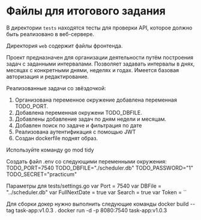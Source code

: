 # Файлы для итогового задания

В директории `tests` находятся тесты для проверки API, которое должно быть реализовано в веб-сервере.

Директория `web` содержит файлы фронтенда.

Проект предназначен для организации деятельности путём построения задач с заданными интервалами.
Позволяет задавать интервалы в днях, месяцах с конкретными днями, неделях и годах.
Имеется базовая авторизация и редактирование.

Реализованные задачи со звёздочкой:
1. Организована переменное окружение добавлена переменная TODO_PORT.
2. Добавлена переменная окружени TODO_DBFILE.
3. Добавлены добавление задач по дням недели и месяцам.
4. Добавлен поиск по задаче и фильтрация по дате
5. Реализована аутентификация с помощью JWT
6. Создан dockerfile поднят образ.

Используйте команду go mod tidy

Создать файл .env со следующими переменными окружения:
TODO_PORT=7540
TODO_DBFILE="./scheduler.db"
TODO_PASSWORD="1"
TODO_SECRET="practicum"

Параметры для tests/settings.go
var Port = 7540
var DBFile = "../scheduler.db"
var FullNextDate = true
var Search = true
var Token = ``

Для сборки докер нужно выполнить следующие команды
docker build --tag task-app:v1.0.3 .
docker run -d -p 8080:7540  task-app:v1.0.3
